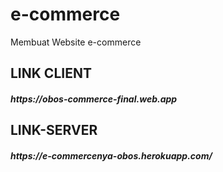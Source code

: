 # e-commerce
Membuat Website e-commerce

## LINK CLIENT
<h5>https://obos-commerce-final.web.app</h5>

## LINK-SERVER
<h5>https://e-commercenya-obos.herokuapp.com/<h5>